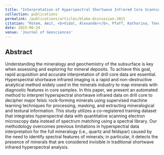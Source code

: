 ```yaml
---
title: "Interpretation of Hyperspectral Shortwave Infrared Core Scanning Data Using SEM-Based Automated Mineralogy: A Machine Learning Approach"
collection: publications
permalink: /publications/articles/blake-discussion-2021
citation: "Rotem, Amit, <b>Vidal, Alexander</b>, Pfaff, Katharina, Tenorio, Luis, Chung, Matthias, Tharalson, Erik, Monecke, Thomas: Journal of Geosciences, DOI: <a href='https://www.mdpi.com/2076-3263/13/7/192'>https://www.mdpi.com/2076-3263/13/7/192 </a>, 2023."
date: 2023-06-24
venue: 'Journal of Geosciences'
---
```

## Abstract
Understanding the mineralogy and geochemistry of the subsurface is key when assessing and exploring for mineral deposits. To achieve this goal, rapid acquisition and accurate interpretation of drill core data are essential. Hyperspectral shortwave infrared imaging is a rapid and non-destructive analytical method widely used in the minerals industry to map minerals with diagnostic features in core samples. In this paper, we present an automated method to interpret hyperspectral shortwave infrared data on drill core to decipher major felsic rock-forming minerals using supervised machine learning techniques for processing, masking, and extracting mineralogical and textural information. This study utilizes a co-registered training dataset that integrates hyperspectral data with quantitative scanning electron microscopy data instead of spectrum matching using a spectral library. Our methodology overcomes previous limitations in hyperspectral data interpretation for the full mineralogy (i.e., quartz and feldspar) caused by the need to identify spectral features of minerals; in particular, it detects the presence of minerals that are considered invisible in traditional shortwave infrared hyperspectral analysis.


